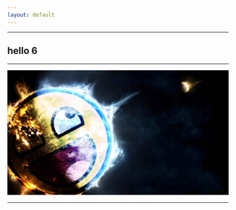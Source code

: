 ```yaml
---
layout: default
---
```


* * *

## hello 6

* * *

![epic_picture](./epic_picture.png "epic_picture")

<!--- 2 -->

* * *